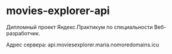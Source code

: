 # movies-explorer-api

Дипломный проект Яндекс.Практикум по специальности Веб-разработчик.

Адрес сервера: api.moviesexplorer.maria.nomoredomains.icu

